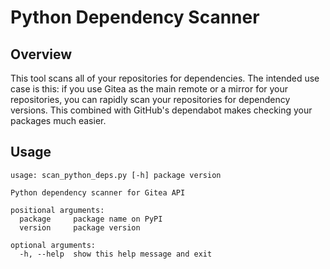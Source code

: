 # Python Dependency Scanner

## Overview

This tool scans all of your repositories for dependencies. The intended use case is this: if you use Gitea as the main remote or a mirror for your repositories, you can rapidly scan your repositories for dependency versions. This combined with GitHub's dependabot makes checking your packages much easier.

## Usage

```
usage: scan_python_deps.py [-h] package version

Python dependency scanner for Gitea API

positional arguments:
  package     package name on PyPI
  version     package version

optional arguments:
  -h, --help  show this help message and exit

```
